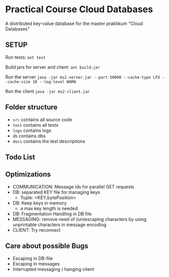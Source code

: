 # Practical Course Cloud Databases

A distributed key-value database for the master praktikum "Cloud Databases"

## SETUP
Run tests: 
`ant test`

Build jars for server and client: 
`ant build-jar`

Run the server
`java -jar ms2-server.jar --port 50000 --cache-type LFU --cache-size 10 --log-level WARN`

Run the client
`java -jar ms2-client.jar`

## Folder structure
- `src` contains all source code
- `test` contains all tests
- `logs` contains logs
- `db` contains dbs
- `docs` contains the test descriptions

## Todo List

## Optimizations
- COMMUNICATION: Message ids for parallel GET requests
- DB: separated KEY file for managing keys 
  - Tuple: <KEY,bytePosition>
- DB: Keep keys in memory 
  - a max key length is needed
- DB: Fragmentation Handling in DB file
- MESSAGING: remove need of (un)escaping characters by using unprintable characters in message encoding
- CLIENT: Try reconnect

## Care about possible Bugs
- Escaping in DB-file
- Escaping in messages
- Interrupted messaging / hanging client